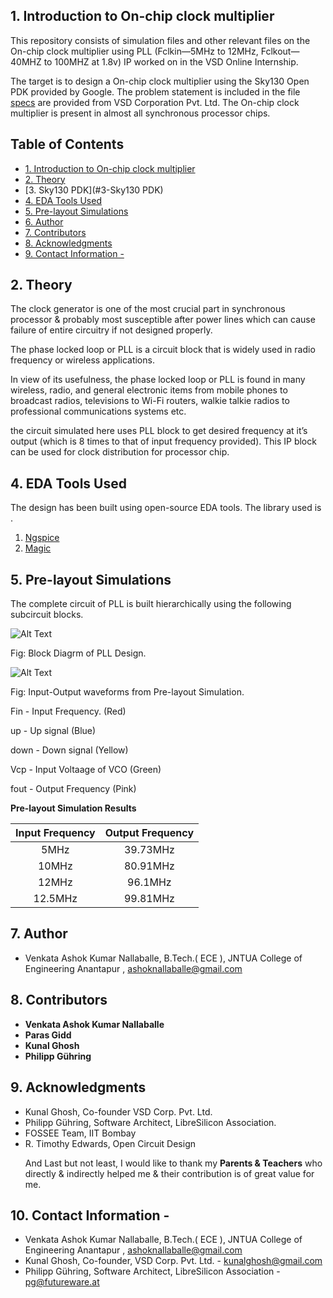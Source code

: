 ## 1. Introduction to On-chip clock multiplier
This repository consists of simulation files and other relevant files on the On-chip clock multiplier using PLL (Fclkin—5MHz to 12MHz, Fclkout—40MHZ to 100MHZ at 1.8v) IP worked on in the VSD Online Internship.

The target is to design a On-chip clock multiplier using the Sky130 Open PDK provided by Google. The problem statement is included in the file [specs](https://github.com/ashokn414/avsdpll_01v8_sky130/master/Documents/Stage_1.pdf) are provided from VSD Corporation Pvt. Ltd.
The On-chip clock multiplier is present in almost all synchronous processor chips.



## Table of Contents
- [1. Introduction to On-chip clock multiplier](#1-introduction-to-On-chip-clock-multiplier)
- [2. Theory](#2-Theory)
- [3. Sky130 PDK](#3-Sky130 PDK)
- [4. EDA Tools Used](#4-eda-tools-used)
- [5. Pre-layout Simulations](#5-Pre-layout-Simulations)
- [6. Author](#6-Author)
- [7. Contributors](#7-Contributors)
- [8. Acknowledgments](#8-acknowledgments)
- [9. Contact Information -](#9-contact-information--)

## 2. Theory

The clock generator is one of the most crucial part in synchronous processor & probably most susceptible after power lines which can cause failure of entire circuitry if not designed properly.

The phase locked loop or PLL is a circuit block that is widely used in radio frequency or wireless applications.

In view of its usefulness, the phase locked loop or PLL is found in many wireless, radio, and general electronic items from mobile phones to broadcast radios, televisions to Wi-Fi routers, walkie talkie radios to professional communications systems etc.

the circuit simulated here uses PLL block to get desired frequency at it’s output (which is 8 times to that of input frequency provided).
This IP block can be used for clock distribution for processor chip.  

## 4. EDA Tools Used 
The design has been built using open-source EDA tools. The library used is . 

1. [Ngspice](http://ngspice.sourceforge.net/download.html)
2. [Magic](http://opencircuitdesign.com/magic/)

## 5. Pre-layout Simulations
The complete circuit of PLL is built hierarchically using the following subcircuit blocks.

</p>

![Alt Text](https://github.com/parasgidd/avsdpll_3v3/blob/master/images/blockdiagram.jpg)

</p>

Fig: Block Diagrm of PLL Design.

</p>

</p>

</p>

![Alt Text](https://github.com/ashokn414/avsdpll_01v8_sky130/blob/master/Images/Ngspice-simulations_5Mhz.jpg)

</p>

Fig: Input-Output waveforms from Pre-layout Simulation. </p> 
Fin - Input Frequency. (Red) </p> 
up - Up signal (Blue) </p> 
down - Down signal (Yellow) </p> 
Vcp - Input Voltaage of VCO (Green) </p> 
fout - Output Frequency (Pink) </p> 
</p>



</p>
</p>

**Pre-layout Simulation Results**

</p>

| Input Frequency | Output Frequency |
| :---:  | :-: |
|5MHz|39.73MHz|
|10MHz|80.91MHz|
|12MHz|96.1MHz|
|12.5MHz|99.81MHz|

</p>

## 7. Author
- Venkata Ashok Kumar Nallaballe, B.Tech.( ECE ), JNTUA College of Engineering Anantapur , ashoknallaballe@gmail.com

## 8. Contributors 

- **Venkata Ashok Kumar Nallaballe** 
- **Paras Gidd** 
- **Kunal Ghosh** 
- **Philipp Gühring** 

## 9. Acknowledgments
- Kunal Ghosh, Co-founder VSD Corp. Pvt. Ltd.
- Philipp Gühring, Software Architect, LibreSilicon Association.
- FOSSEE Team, IIT Bombay
- R. Timothy Edwards, Open Circuit Design </p>
And Last but not least, I would like to thank my **Parents & Teachers** who directly & indirectly helped me & their contribution is of great value for me.


## 10. Contact Information - 
 - Venkata Ashok Kumar Nallaballe, B.Tech.( ECE ), JNTUA College of Engineering Anantapur , ashoknallaballe@gmail.com
 - Kunal Ghosh, Co-founder, VSD Corp. Pvt. Ltd. - kunalghosh@gmail.com
 - Philipp Gühring, Software Architect, LibreSilicon Association - pg@futureware.at

